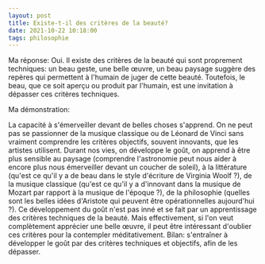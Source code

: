 ```yaml
---
layout: post
title: Existe-t-il des critères de la beauté?
date: 2021-10-22 10:18:00
tags: philosophie
---
```


Ma réponse: Oui. Il existe des critères de la beauté qui sont proprement techniques: un beau geste, une belle œuvre, un beau paysage suggère des repères qui permettent à l'humain de juger de cette beauté. Toutefois, le beau, que ce soit aperçu ou produit par l'humain, est une invitation à dépasser ces critères techniques.

Ma démonstration:

La capacité à s'émerveiller devant de belles choses s'apprend. On ne peut pas se passionner de la musique classique ou de Léonard de Vinci sans vraiment comprendre les critères objectifs, souvent innovants, que les artistes utilisent. Durant nos vies, on développe le goût, on apprend à être plus sensible au paysage (comprendre l'astronomie peut nous aider à encore plus nous émerveiller devant un coucher de soleil), à la littérature (qu'est ce qu'il y a de beau dans le style d'écriture de Virginia Woolf ?), de la musique classique (qu'est ce qu'il y a d'innovant dans la musique de Mozart par rapport à la musique de l'époque ?), de la philosophie (quelles sont les belles idées d'Aristote qui peuvent être opérationnelles aujourd'hui ?). Ce développement du goût n'est pas inné et se fait par un apprentissage des critères techniques de la beauté. Mais effectivement, si l'on veut complètement apprécier une belle œuvre, il peut être intéressant d'oublier ces critères pour la contempler méditativement. Bilan: s'entraîner à développer le goût par des critères techniques et objectifs, afin de les dépasser.
